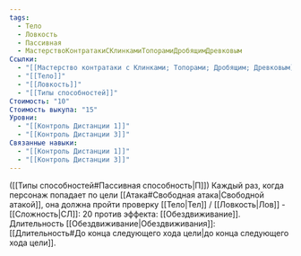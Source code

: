 ```yaml
---
tags:
  - Тело
  - Ловкость
  - Пассивная
  - МастерствоКонтратакиСКлинкамиТопорамиДробящимДревковым
Ссылки:
  - "[[Мастерство контратаки с Клинками; Топорами; Дробящим; Древковым]]"
  - "[[Тело]]"
  - "[[Ловкость]]"
  - "[[Типы способностей]]"
Стоимость: "10"
Стоимость выкупа: "15"
Уровни:
  - "[[Контроль Дистанции 1]]"
  - "[[Контроль Дистанции 3]]"
Связанные навыки:
  - "[[Контроль Дистанции 1]]"
  - "[[Контроль Дистанции 3]]"
---
```

([[Типы способностей#Пассивная способность|П]]) Каждый раз, когда персонаж попадает по цели [[Атака#Свободная атака|Свободной атакой]], она должна пройти проверку [[Тело|Тел]] / [[Ловкость|Лов]] - [[Сложность|СЛ]]: 20 против эффекта: [[Обездвиживание]]. Длительность [[Обездвиживание|Обездвиживания]]: [[Длительность#До конца следующего хода цели|до конца следующего хода цели]].
